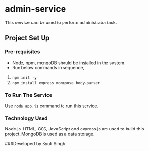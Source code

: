 # admin-service
This service can be used to perform administrator task.

## Project Set Up

### Pre-requisites
- Node, npm, mongoDB should be installed in the system.
- Run below commands in sequence,
1. `npm init -y`
2. `npm install express mongoose body-parser`

### To Run The Service
Use `node app.js` command to run this service.

### Technology Used
Node.js, HTML, CSS, JavaScript and express.js are used to build this project. MongoDB is used as a data storage.

###Developed by Byuti Singh
